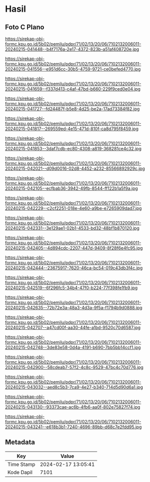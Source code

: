 # Hasil

## Foto C Plano

https://sirekap-obj-formc.kpu.go.id/5b02/pemilu/pdpr/71/02/13/20/06/7102132006011-20240215-041448--b4f7176a-2e17-4372-823b-a51af408720e.jpg

https://sirekap-obj-formc.kpu.go.id/5b02/pemilu/pdpr/71/02/13/20/06/7102132006011-20240215-041556--e951d6cc-30b5-4759-9721-ce0befed4770.jpg

https://sirekap-obj-formc.kpu.go.id/5b02/pemilu/pdpr/71/02/13/20/06/7102132006011-20240215-041659--f337d413-c4af-47bd-b660-229f9ced0e04.jpg

https://sirekap-obj-formc.kpu.go.id/5b02/pemilu/pdpr/71/02/13/20/06/7102132006011-20240215-041727--fd24487f-b5e8-4d25-be2a-17ad73384f82.jpg

https://sirekap-obj-formc.kpu.go.id/5b02/pemilu/pdpr/71/02/13/20/06/7102132006011-20240215-041817--269559ed-4e15-471d-810f-ca8d795f8459.jpg

https://sirekap-obj-formc.kpu.go.id/5b02/pemilu/pdpr/71/02/13/20/06/7102132006011-20240215-041853--3daf7cdb-ec80-4308-a819-368281ce4c32.jpg

https://sirekap-obj-formc.kpu.go.id/5b02/pemilu/pdpr/71/02/13/20/06/7102132006011-20240215-042021--d09d0016-02d8-4452-a232-85566892929c.jpg

https://sirekap-obj-formc.kpu.go.id/5b02/pemilu/pdpr/71/02/13/20/06/7102132006011-20240215-042105--ecfbab36-3942-49fb-8544-ff122b1a5f9a.jpg

https://sirekap-obj-formc.kpu.go.id/5b02/pemilu/pdpr/71/02/13/20/06/7102132006011-20240215-042229--c2cf2251-018e-4e60-a9be-e7265909dad7.jpg

https://sirekap-obj-formc.kpu.go.id/5b02/pemilu/pdpr/71/02/13/20/06/7102132006011-20240215-042331--3e129ae1-02b1-4533-bd32-48bf1b870120.jpg

https://sirekap-obj-formc.kpu.go.id/5b02/pemilu/pdpr/71/02/13/20/06/7102132006011-20240215-042405--4d894cdc-2207-447d-9409-8f28f6e4fc95.jpg

https://sirekap-obj-formc.kpu.go.id/5b02/pemilu/pdpr/71/02/13/20/06/7102132006011-20240215-042444--23675917-7620-46ca-bc54-019c43db3f4c.jpg

https://sirekap-obj-formc.kpu.go.id/5b02/pemilu/pdpr/71/02/13/20/06/7102132006011-20240215-042519--6f296fc5-34b4-47f0-b224-77f398fe1fb9.jpg

https://sirekap-obj-formc.kpu.go.id/5b02/pemilu/pdpr/71/02/13/20/06/7102132006011-20240215-042635--72b72e3a-48a3-4d3a-9f5a-f1794b9d0888.jpg

https://sirekap-obj-formc.kpu.go.id/5b02/pemilu/pdpr/71/02/13/20/06/7102132006011-20240215-042707--a47cd00f-aa30-44fe-a1bd-9520c70d6587.jpg

https://sirekap-obj-formc.kpu.go.id/5b02/pemilu/pdpr/71/02/13/20/06/7102132006011-20240215-042748--3de83e58-0d4a-4191-b690-7bb5bb14ccf1.jpg

https://sirekap-obj-formc.kpu.go.id/5b02/pemilu/pdpr/71/02/13/20/06/7102132006011-20240215-042900--58cdeab7-57f2-4c8c-9529-47bc4c70d776.jpg

https://sirekap-obj-formc.kpu.go.id/5b02/pemilu/pdpr/71/02/13/20/06/7102132006011-20240215-043032--aed8c5b3-7ca9-4e27-b340-714d5d90d6a1.jpg

https://sirekap-obj-formc.kpu.go.id/5b02/pemilu/pdpr/71/02/13/20/06/7102132006011-20240215-043130--93373cae-ac6b-4fb6-aa0f-802e75827f74.jpg

https://sirekap-obj-formc.kpu.go.id/5b02/pemilu/pdpr/71/02/13/20/06/7102132006011-20240215-043241--e618b3b1-7240-4696-89bb-d68c7e2fdd95.jpg


## Metadata

| Key        | Value               |
| ---------- | ------------------- |
| Time Stamp | 2024-02-17 13:05:41 |
| Kode Dapil | 7101                |



